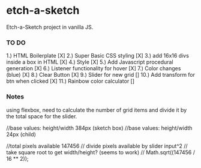 # etch-a-sketch
Etch-a-Sketch project in vanilla JS.

### TO DO ###
1.) HTML Boilerplate                      [X]
2.) Super Basic CSS styling               [X]
3.) add 16x16 divs inside a box in HTML   [X]
4.) Style                                 [X]
5.) Add Javascript procedural generation  [X]
6.) Listener functionality for hover      [X]
7.) Color changes (blue)                  [X]
8.) Clear Button                          [X]
9.) Slider for new grid                   []
10.) Add transform for btn when clicked   [X]
11.) Rainbow color calculator             []


### Notes ###
using flexbox, need to calculate the number of grid items and divide it by the total space for the slider.


//base values: height/width 384px (sketch box)
//base values: height/width 24px (child)

//total pixels available 147456 
// divide pixels available by slider input^2
// take square root to get width/height? (seems to work)
// Math.sqrt((147456 / 16 ** 2));
